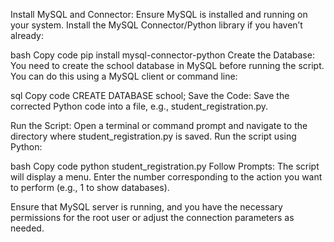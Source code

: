 Install MySQL and Connector:
Ensure MySQL is installed and running on your system. Install the MySQL Connector/Python library if you haven’t already:

bash
Copy code
pip install mysql-connector-python
Create the Database:
You need to create the school database in MySQL before running the script. You can do this using a MySQL client or command line:

sql
Copy code
CREATE DATABASE school;
Save the Code:
Save the corrected Python code into a file, e.g., student_registration.py.

Run the Script:
Open a terminal or command prompt and navigate to the directory where student_registration.py is saved. Run the script using Python:

bash
Copy code
python student_registration.py
Follow Prompts:
The script will display a menu. Enter the number corresponding to the action you want to perform (e.g., 1 to show databases).

Ensure that MySQL server is running, and you have the necessary permissions for the root user or adjust the connection parameters as needed.



